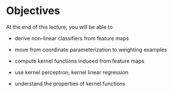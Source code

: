 # Objectives

At the end of this lecture, you will be able to

- derive non-linear classifiers from feature maps

- move from coordinate parameterization to weighting examples

- compute kernel functions induced from feature maps

- use kernel perceptron, kernel linear regression

- understand the properties of kernel functions
